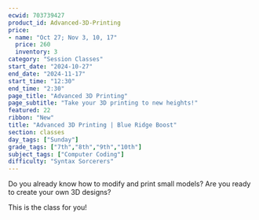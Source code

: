 ```yaml
---
ecwid: 703739427
product_id: Advanced-3D-Printing
price:
- name: "Oct 27; Nov 3, 10, 17"
  price: 260
  inventory: 3
category: "Session Classes"
start_date: "2024-10-27"
end_date: "2024-11-17"
start_time: "12:30"
end_time: "2:30"
page_title: "Advanced 3D Printing"
page_subtitle: "Take your 3D printing to new heights!"
featured: 22
ribbon: "New"
title: "Advanced 3D Printing | Blue Ridge Boost"
section: classes
day_tags: ["Sunday"]
grade_tags: ["7th","8th","9th","10th"]
subject_tags: ["Computer Coding"]
difficulty: "Syntax Sorcerers"
---
```

<p>Do you already know how to modify and print small models? Are you ready to create your own 3D designs?</p><div>
<div>This is the class for you!</div></div>

